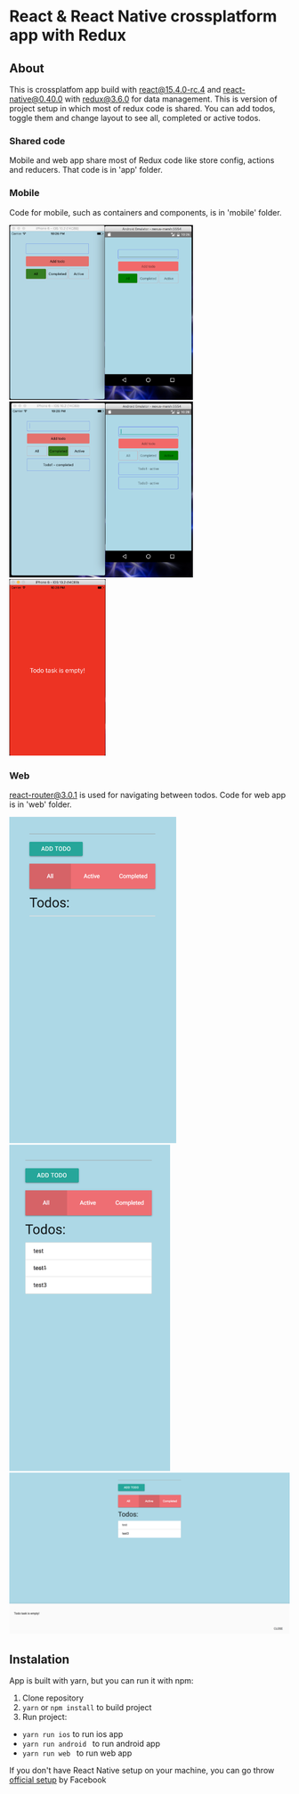 # React & React Native crossplatform app with Redux

## About
This is crossplatfom app build with [react@15.4.0-rc.4](https://facebook.github.io/react/) and [react-native@0.40.0](https://facebook.github.io/react-native/) with [redux@3.6.0](http://redux.js.org/) for data management. This is version of project setup in which most of redux code is shared.
You can add todos, toggle them and change layout to see all, completed or active todos.

### Shared code
Mobile and web app share most of Redux code like store config, actions and reducers. That code is in 'app' folder.

### Mobile 
Code for mobile, such as containers and components, is in 'mobile' folder.

<img src="./preview-images/mobile-init.png" width="330px" />
<img src="./preview-images/mobile-list.png" width="330px" />
<img src="./preview-images/mobile-error.png" width="173px" />

### Web 
[react-router@3.0.1](https://github.com/ReactTraining/react-router) is used for navigating between todos. Code for web app is in 'web' folder.

<img src="./preview-images/web-init.png" width="300px" />
<img src="./preview-images/web-list.png" width="289px" />
<img src="./preview-images/web-error.png" width="593px" />

## Instalation 
App is built with yarn, but you can run it with npm:

1. Clone repository
2. ``` yarn ``` or ``` npm install ``` to build project
3. Run project:
 - ``` yarn run ios ``` to run ios app
 - ```yarn run android ``` to run android app
 - ```yarn run web ``` to run web app

If you don't have React Native setup on your machine, you can go throw [official setup](https://facebook.github.io/react-native/docs/getting-started.html) by Facebook 
